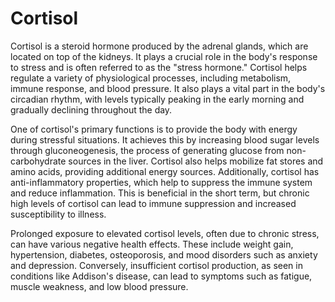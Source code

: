 <!--
source: GPT-4o
tags: steroids hormones
-->

# Cortisol

Cortisol is a steroid hormone produced by the adrenal glands, which are located on top of the kidneys. It plays a crucial role in the body's response to stress and is often referred to as the "stress hormone." Cortisol helps regulate a variety of physiological processes, including metabolism, immune response, and blood pressure. It also plays a vital part in the body's circadian rhythm, with levels typically peaking in the early morning and gradually declining throughout the day.

One of cortisol's primary functions is to provide the body with energy during stressful situations. It achieves this by increasing blood sugar levels through gluconeogenesis, the process of generating glucose from non-carbohydrate sources in the liver. Cortisol also helps mobilize fat stores and amino acids, providing additional energy sources. Additionally, cortisol has anti-inflammatory properties, which help to suppress the immune system and reduce inflammation. This is beneficial in the short term, but chronic high levels of cortisol can lead to immune suppression and increased susceptibility to illness.

Prolonged exposure to elevated cortisol levels, often due to chronic stress, can have various negative health effects. These include weight gain, hypertension, diabetes, osteoporosis, and mood disorders such as anxiety and depression. Conversely, insufficient cortisol production, as seen in conditions like Addison's disease, can lead to symptoms such as fatigue, muscle weakness, and low blood pressure.
